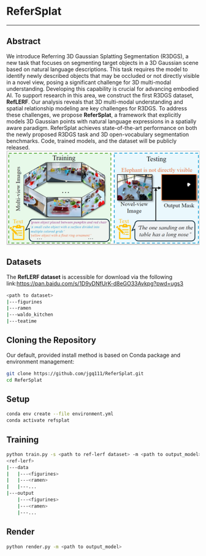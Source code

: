 # ReferSplat

---
## Abstract
We introduce Referring 3D Gaussian Splatting
Segmentation (R3DGS), a new task that focuses
on segmenting target objects in a 3D Gaussian
scene based on natural language descriptions.
This task requires the model to identify newly
described objects that may be occluded or not
directly visible in a novel view, posing a significant challenge for 3D multi-modal understanding. Developing this capability is crucial for advancing embodied AI. To support research in this
area, we construct the first R3DGS dataset, **RefLERF**. Our analysis reveals that 3D multi-modal
understanding and spatial relationship modeling
are key challenges for R3DGS. To address these
challenges, we propose **ReferSplat**, a framework
that explicitly models 3D Gaussian points with
natural language expressions in a spatially aware
paradigm. ReferSplat achieves state-of-the-art
performance on both the newly proposed R3DGS
task and 3D open-vocabulary segmentation benchmarks. Code, trained models, and the dataset will
be publicly released.
![ReferSplat Example](teaser.png)
## Datasets
The **RefLERF dataset** is accessible for download via the following link:https://pan.baidu.com/s/1D9yDNfUrK-d8eGO33Avkpg?pwd=ugs3
```bash
<path to dataset>
|---figurines
|---ramen
|---waldo_kitchen
|---teatime
```

## Cloning the Repository
Our default, provided install method is based on Conda package and environment management:
```bash
git clone https://github.com/jgq111/ReferSplat.git
cd ReferSplat
```
## Setup
```bash
conda env create --file environment.yml
conda activate refsplat
```
## Training
```bash
python train.py -s <path to ref-lerf dataset> -m <path to output_model>
<ref-lerf>
|---data
|   |---<figurines>
|   |---<ramen>
|   |---...
|---output
    |---<figurines>
    |---<ramen>
    |---...
```

## Render
```bash
python render.py -m <path to output_model>
```
